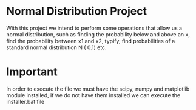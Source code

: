 # Normal Distribution Project
With this project we intend to perform some operations that allow us a normal distribution, such as finding the probability below and above an x, find the probability between x1 and x2, typify, find probabilities of a standard normal distribution N ( 0.1) etc.

# Important
In order to execute the file we must have the scipy, numpy and matplotlib module installed, if we do not have them installed we can execute the installer.bat file
